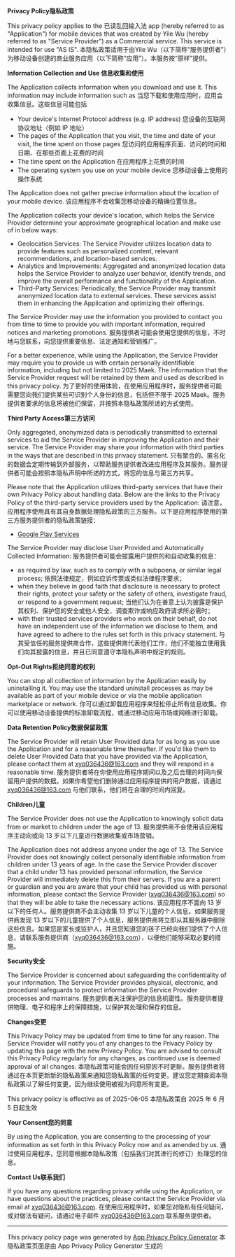 **Privacy Policy<font class="notranslate immersive-translate-target-wrapper" data-immersive-translate-translation-element-mark="1" lang="zh-CN"><font class="notranslate immersive-translate-target-translation-theme-wavy immersive-translate-target-translation-inline-wrapper-theme-wavy immersive-translate-target-translation-inline-wrapper" data-immersive-translate-translation-element-mark="1"><font class="notranslate immersive-translate-target-inner immersive-translate-target-translation-theme-wavy-inner" data-immersive-translate-translation-element-mark="1">隐私政策</font></font></font>**

This privacy policy applies to the 已读乱回输入法 app (hereby referred to as "Application") for mobile devices that was created by Yile Wu (hereby referred to as "Service Provider") as a Commercial service. This service is intended for use "AS IS". <font class="notranslate immersive-translate-target-wrapper" data-immersive-translate-translation-element-mark="1" lang="zh-CN"><font class="notranslate immersive-translate-target-translation-theme-wavy immersive-translate-target-translation-block-wrapper-theme-wavy immersive-translate-target-translation-block-wrapper" data-immersive-translate-translation-element-mark="1"><font class="notranslate immersive-translate-target-inner immersive-translate-target-translation-theme-wavy-inner" data-immersive-translate-translation-element-mark="1">本隐私政策适用于由Yile Wu（以下简称“服务提供者”）为移动设备创建的商业服务应用（以下简称“应用”）。本服务按“原样”提供。</font></font></font>

**Information Collection and Use <font class="notranslate immersive-translate-target-wrapper" data-immersive-translate-translation-element-mark="1" lang="zh-CN"><font class="notranslate immersive-translate-target-translation-theme-wavy immersive-translate-target-translation-block-wrapper-theme-wavy immersive-translate-target-translation-block-wrapper" data-immersive-translate-translation-element-mark="1"><font class="notranslate immersive-translate-target-inner immersive-translate-target-translation-theme-wavy-inner" data-immersive-translate-translation-element-mark="1">信息收集和使用</font></font></font>**

The Application collects information when you download and use it. This information may include information such as <font class="notranslate immersive-translate-target-wrapper" data-immersive-translate-translation-element-mark="1" lang="zh-CN"><font class="notranslate immersive-translate-target-translation-theme-wavy immersive-translate-target-translation-block-wrapper-theme-wavy immersive-translate-target-translation-block-wrapper" data-immersive-translate-translation-element-mark="1"><font class="notranslate immersive-translate-target-inner immersive-translate-target-translation-theme-wavy-inner" data-immersive-translate-translation-element-mark="1">当您下载和使用应用时，应用会收集信息。这些信息可能包括</font></font></font>

*   Your device's Internet Protocol address (e.g. IP address) <font class="notranslate immersive-translate-target-wrapper" data-immersive-translate-translation-element-mark="1" lang="zh-CN"><font class="notranslate immersive-translate-target-translation-theme-wavy immersive-translate-target-translation-block-wrapper-theme-wavy immersive-translate-target-translation-block-wrapper" data-immersive-translate-translation-element-mark="1"><font class="notranslate immersive-translate-target-inner immersive-translate-target-translation-theme-wavy-inner" data-immersive-translate-translation-element-mark="1">您设备的互联网协议地址（例如 IP 地址）</font></font></font>
*   The pages of the Application that you visit, the time and date of your visit, the time spent on those pages <font class="notranslate immersive-translate-target-wrapper" data-immersive-translate-translation-element-mark="1" lang="zh-CN"><font class="notranslate immersive-translate-target-translation-theme-wavy immersive-translate-target-translation-block-wrapper-theme-wavy immersive-translate-target-translation-block-wrapper" data-immersive-translate-translation-element-mark="1"><font class="notranslate immersive-translate-target-inner immersive-translate-target-translation-theme-wavy-inner" data-immersive-translate-translation-element-mark="1">您访问的应用程序页面、访问的时间和日期、在那些页面上花费的时间</font></font></font>
*   The time spent on the Application <font class="notranslate immersive-translate-target-wrapper" data-immersive-translate-translation-element-mark="1" lang="zh-CN"><font class="notranslate immersive-translate-target-translation-theme-wavy immersive-translate-target-translation-block-wrapper-theme-wavy immersive-translate-target-translation-block-wrapper" data-immersive-translate-translation-element-mark="1"><font class="notranslate immersive-translate-target-inner immersive-translate-target-translation-theme-wavy-inner" data-immersive-translate-translation-element-mark="1">在应用程序上花费的时间</font></font></font>
*   The operating system you use on your mobile device <font class="notranslate immersive-translate-target-wrapper" data-immersive-translate-translation-element-mark="1" lang="zh-CN"><font class="notranslate immersive-translate-target-translation-theme-wavy immersive-translate-target-translation-block-wrapper-theme-wavy immersive-translate-target-translation-block-wrapper" data-immersive-translate-translation-element-mark="1"><font class="notranslate immersive-translate-target-inner immersive-translate-target-translation-theme-wavy-inner" data-immersive-translate-translation-element-mark="1">您移动设备上使用的操作系统</font></font></font>

The Application does not gather precise information about the location of your mobile device. <font class="notranslate immersive-translate-target-wrapper" data-immersive-translate-translation-element-mark="1" lang="zh-CN"><font class="notranslate immersive-translate-target-translation-theme-wavy immersive-translate-target-translation-block-wrapper-theme-wavy immersive-translate-target-translation-block-wrapper" data-immersive-translate-translation-element-mark="1"><font class="notranslate immersive-translate-target-inner immersive-translate-target-translation-theme-wavy-inner" data-immersive-translate-translation-element-mark="1">该应用程序不会收集您移动设备的精确位置信息。</font></font></font>

The Application collects your device's location, which helps the Service Provider determine your approximate geographical location and make use of in below ways:

*   Geolocation Services: The Service Provider utilizes location data to provide features such as personalized content, relevant recommendations, and location-based services.
*   Analytics and Improvements: Aggregated and anonymized location data helps the Service Provider to analyze user behavior, identify trends, and improve the overall performance and functionality of the Application.
*   Third-Party Services: Periodically, the Service Provider may transmit anonymized location data to external services. These services assist them in enhancing the Application and optimizing their offerings.

The Service Provider may use the information you provided to contact you from time to time to provide you with important information, required notices and marketing promotions. <font class="notranslate immersive-translate-target-wrapper" data-immersive-translate-translation-element-mark="1" lang="zh-CN"><font class="notranslate immersive-translate-target-translation-theme-wavy immersive-translate-target-translation-block-wrapper-theme-wavy immersive-translate-target-translation-block-wrapper" data-immersive-translate-translation-element-mark="1"><font class="notranslate immersive-translate-target-inner immersive-translate-target-translation-theme-wavy-inner" data-immersive-translate-translation-element-mark="1">服务提供者可能会使用您提供的信息，不时地与您联系，向您提供重要信息、法定通知和营销推广。</font></font></font>

For a better experience, while using the Application, the Service Provider may require you to provide us with certain personally identifiable information, including but not limited to 2025 Maek. The information that the Service Provider request will be retained by them and used as described in this privacy policy. <font class="notranslate immersive-translate-target-wrapper" data-immersive-translate-translation-element-mark="1" lang="zh-CN"><font class="notranslate immersive-translate-target-translation-theme-wavy immersive-translate-target-translation-block-wrapper-theme-wavy immersive-translate-target-translation-block-wrapper" data-immersive-translate-translation-element-mark="1"><font class="notranslate immersive-translate-target-inner immersive-translate-target-translation-theme-wavy-inner" data-immersive-translate-translation-element-mark="1">为了更好的使用体验，在使用应用程序时，服务提供者可能需要您向我们提供某些可识别个人身份的信息，包括但不限于 2025 Maek。服务提供者要求的信息将被他们保留，并按照本隐私政策所述的方式使用。</font></font></font>

**Third Party Access<font class="notranslate immersive-translate-target-wrapper" data-immersive-translate-translation-element-mark="1" lang="zh-CN"><font class="notranslate immersive-translate-target-translation-theme-wavy immersive-translate-target-translation-inline-wrapper-theme-wavy immersive-translate-target-translation-inline-wrapper" data-immersive-translate-translation-element-mark="1"><font class="notranslate immersive-translate-target-inner immersive-translate-target-translation-theme-wavy-inner" data-immersive-translate-translation-element-mark="1">第三方访问</font></font></font>**

Only aggregated, anonymized data is periodically transmitted to external services to aid the Service Provider in improving the Application and their service. The Service Provider may share your information with third parties in the ways that are described in this privacy statement. <font class="notranslate immersive-translate-target-wrapper" data-immersive-translate-translation-element-mark="1" lang="zh-CN"><font class="notranslate immersive-translate-target-translation-theme-wavy immersive-translate-target-translation-block-wrapper-theme-wavy immersive-translate-target-translation-block-wrapper" data-immersive-translate-translation-element-mark="1"><font class="notranslate immersive-translate-target-inner immersive-translate-target-translation-theme-wavy-inner" data-immersive-translate-translation-element-mark="1">只有聚合的、匿名化的数据会定期传输到外部服务，以帮助服务提供者改进应用程序及其服务。服务提供者可能会按照本隐私声明中所述的方式，将您的信息与第三方共享。</font></font></font>

Please note that the Application utilizes third-party services that have their own Privacy Policy about handling data. Below are the links to the Privacy Policy of the third-party service providers used by the Application: <font class="notranslate immersive-translate-target-wrapper" data-immersive-translate-translation-element-mark="1" lang="zh-CN"><font class="notranslate immersive-translate-target-translation-theme-wavy immersive-translate-target-translation-block-wrapper-theme-wavy immersive-translate-target-translation-block-wrapper" data-immersive-translate-translation-element-mark="1"><font class="notranslate immersive-translate-target-inner immersive-translate-target-translation-theme-wavy-inner" data-immersive-translate-translation-element-mark="1">请注意，应用程序使用具有其自身数据处理隐私政策的三方服务。以下是应用程序使用的第三方服务提供者的隐私政策链接：</font></font></font>

*   [Google Play Services](https://www.google.com/policies/privacy/)

The Service Provider may disclose User Provided and Automatically Collected Information: <font class="notranslate immersive-translate-target-wrapper" data-immersive-translate-translation-element-mark="1" lang="zh-CN"><font class="notranslate immersive-translate-target-translation-theme-wavy immersive-translate-target-translation-block-wrapper-theme-wavy immersive-translate-target-translation-block-wrapper" data-immersive-translate-translation-element-mark="1"><font class="notranslate immersive-translate-target-inner immersive-translate-target-translation-theme-wavy-inner" data-immersive-translate-translation-element-mark="1">服务提供者可能会披露用户提供的和自动收集的信息：</font></font></font>

*   as required by law, such as to comply with a subpoena, or similar legal process; <font class="notranslate immersive-translate-target-wrapper" data-immersive-translate-translation-element-mark="1" lang="zh-CN"><font class="notranslate immersive-translate-target-translation-theme-wavy immersive-translate-target-translation-block-wrapper-theme-wavy immersive-translate-target-translation-block-wrapper" data-immersive-translate-translation-element-mark="1"><font class="notranslate immersive-translate-target-inner immersive-translate-target-translation-theme-wavy-inner" data-immersive-translate-translation-element-mark="1">依照法律规定，例如应诉传票或类似法律程序要求；</font></font></font>
*   when they believe in good faith that disclosure is necessary to protect their rights, protect your safety or the safety of others, investigate fraud, or respond to a government request; <font class="notranslate immersive-translate-target-wrapper" data-immersive-translate-translation-element-mark="1" lang="zh-CN"><font class="notranslate immersive-translate-target-translation-theme-wavy immersive-translate-target-translation-block-wrapper-theme-wavy immersive-translate-target-translation-block-wrapper" data-immersive-translate-translation-element-mark="1"><font class="notranslate immersive-translate-target-inner immersive-translate-target-translation-theme-wavy-inner" data-immersive-translate-translation-element-mark="1">当他们认为在善意上认为披露是保护其权利、保护您的安全或他人安全、调查欺诈或响应政府请求所必需时；</font></font></font>
*   with their trusted services providers who work on their behalf, do not have an independent use of the information we disclose to them, and have agreed to adhere to the rules set forth in this privacy statement. <font class="notranslate immersive-translate-target-wrapper" data-immersive-translate-translation-element-mark="1" lang="zh-CN"><font class="notranslate immersive-translate-target-translation-theme-wavy immersive-translate-target-translation-block-wrapper-theme-wavy immersive-translate-target-translation-block-wrapper" data-immersive-translate-translation-element-mark="1"><font class="notranslate immersive-translate-target-inner immersive-translate-target-translation-theme-wavy-inner" data-immersive-translate-translation-element-mark="1">与其受信任的服务提供商合作，这些提供商代表他们工作，他们不能独立使用我们向其披露的信息，并且已同意遵守本隐私声明中规定的规则。</font></font></font>

**Opt-Out Rights<font class="notranslate immersive-translate-target-wrapper" data-immersive-translate-translation-element-mark="1" lang="zh-CN"><font class="notranslate immersive-translate-target-translation-theme-wavy immersive-translate-target-translation-inline-wrapper-theme-wavy immersive-translate-target-translation-inline-wrapper" data-immersive-translate-translation-element-mark="1"><font class="notranslate immersive-translate-target-inner immersive-translate-target-translation-theme-wavy-inner" data-immersive-translate-translation-element-mark="1">拒绝同意的权利</font></font></font>**

You can stop all collection of information by the Application easily by uninstalling it. You may use the standard uninstall processes as may be available as part of your mobile device or via the mobile application marketplace or network. <font class="notranslate immersive-translate-target-wrapper" data-immersive-translate-translation-element-mark="1" lang="zh-CN"><font class="notranslate immersive-translate-target-translation-theme-wavy immersive-translate-target-translation-block-wrapper-theme-wavy immersive-translate-target-translation-block-wrapper" data-immersive-translate-translation-element-mark="1"><font class="notranslate immersive-translate-target-inner immersive-translate-target-translation-theme-wavy-inner" data-immersive-translate-translation-element-mark="1">你可以通过卸载应用程序来轻松停止所有信息收集。你可以使用移动设备提供的标准卸载流程，或通过移动应用市场或网络进行卸载。</font></font></font>

**Data Retention Policy<font class="notranslate immersive-translate-target-wrapper" data-immersive-translate-translation-element-mark="1" lang="zh-CN"><font class="notranslate immersive-translate-target-translation-theme-wavy immersive-translate-target-translation-inline-wrapper-theme-wavy immersive-translate-target-translation-inline-wrapper" data-immersive-translate-translation-element-mark="1"><font class="notranslate immersive-translate-target-inner immersive-translate-target-translation-theme-wavy-inner" data-immersive-translate-translation-element-mark="1">数据保留政策</font></font></font>**

The Service Provider will retain User Provided data for as long as you use the Application and for a reasonable time thereafter. If you'd like them to delete User Provided Data that you have provided via the Application, please contact them at xyq036436@163.com and they will respond in a reasonable time. <font class="notranslate immersive-translate-target-wrapper" data-immersive-translate-translation-element-mark="1" lang="zh-CN"><font class="notranslate immersive-translate-target-translation-theme-wavy immersive-translate-target-translation-block-wrapper-theme-wavy immersive-translate-target-translation-block-wrapper" data-immersive-translate-translation-element-mark="1"><font class="notranslate immersive-translate-target-inner immersive-translate-target-translation-theme-wavy-inner" data-immersive-translate-translation-element-mark="1">服务提供者将在你使用应用程序期间以及之后合理的时间内保留用户提供的数据。如果你希望他们删除通过应用程序提供的用户数据，请通过 xyq036436@163.com 与他们联系，他们将在合理的时间内回复。</font></font></font>

**Children<font class="notranslate immersive-translate-target-wrapper" data-immersive-translate-translation-element-mark="1" lang="zh-CN"><font class="notranslate immersive-translate-target-translation-theme-wavy immersive-translate-target-translation-inline-wrapper-theme-wavy immersive-translate-target-translation-inline-wrapper" data-immersive-translate-translation-element-mark="1"><font class="notranslate immersive-translate-target-inner immersive-translate-target-translation-theme-wavy-inner" data-immersive-translate-translation-element-mark="1">儿童</font></font></font>**

The Service Provider does not use the Application to knowingly solicit data from or market to children under the age of 13. <font class="notranslate immersive-translate-target-wrapper" data-immersive-translate-translation-element-mark="1" lang="zh-CN"><font class="notranslate immersive-translate-target-translation-theme-wavy immersive-translate-target-translation-block-wrapper-theme-wavy immersive-translate-target-translation-block-wrapper" data-immersive-translate-translation-element-mark="1"><font class="notranslate immersive-translate-target-inner immersive-translate-target-translation-theme-wavy-inner" data-immersive-translate-translation-element-mark="1">服务提供商不会使用该应用程序主动向或向 13 岁以下儿童进行数据收集或市场营销。</font></font></font>

The Application does not address anyone under the age of 13. The Service Provider does not knowingly collect personally identifiable information from children under 13 years of age. In the case the Service Provider discover that a child under 13 has provided personal information, the Service Provider will immediately delete this from their servers. If you are a parent or guardian and you are aware that your child has provided us with personal information, please contact the Service Provider (xyq036436@163.com) so that they will be able to take the necessary actions. <font class="notranslate immersive-translate-target-wrapper" data-immersive-translate-translation-element-mark="1" lang="zh-CN"><font class="notranslate immersive-translate-target-translation-theme-wavy immersive-translate-target-translation-block-wrapper-theme-wavy immersive-translate-target-translation-block-wrapper" data-immersive-translate-translation-element-mark="1"><font class="notranslate immersive-translate-target-inner immersive-translate-target-translation-theme-wavy-inner" data-immersive-translate-translation-element-mark="1">该应用程序不面向 13 岁以下的任何人。服务提供商不会主动收集 13 岁以下儿童的个人信息。如果服务提供商发现 13 岁以下的儿童提供了个人信息，服务提供商将立即从其服务器中删除这些信息。如果您是家长或监护人，并且您知道您的孩子已经向我们提供了个人信息，请联系服务提供商（xyq036436@163.com），以便他们能够采取必要的措施。</font></font></font>

**Security<font class="notranslate immersive-translate-target-wrapper" data-immersive-translate-translation-element-mark="1" lang="zh-CN"><font class="notranslate immersive-translate-target-translation-theme-wavy immersive-translate-target-translation-inline-wrapper-theme-wavy immersive-translate-target-translation-inline-wrapper" data-immersive-translate-translation-element-mark="1"><font class="notranslate immersive-translate-target-inner immersive-translate-target-translation-theme-wavy-inner" data-immersive-translate-translation-element-mark="1">安全</font></font></font>**

The Service Provider is concerned about safeguarding the confidentiality of your information. The Service Provider provides physical, electronic, and procedural safeguards to protect information the Service Provider processes and maintains. <font class="notranslate immersive-translate-target-wrapper" data-immersive-translate-translation-element-mark="1" lang="zh-CN"><font class="notranslate immersive-translate-target-translation-theme-wavy immersive-translate-target-translation-block-wrapper-theme-wavy immersive-translate-target-translation-block-wrapper" data-immersive-translate-translation-element-mark="1"><font class="notranslate immersive-translate-target-inner immersive-translate-target-translation-theme-wavy-inner" data-immersive-translate-translation-element-mark="1">服务提供者关注保护您的信息机密性。服务提供者提供物理、电子和程序上的保障措施，以保护其处理和保存的信息。</font></font></font>

**Changes<font class="notranslate immersive-translate-target-wrapper" data-immersive-translate-translation-element-mark="1" lang="zh-CN"><font class="notranslate immersive-translate-target-translation-theme-wavy immersive-translate-target-translation-inline-wrapper-theme-wavy immersive-translate-target-translation-inline-wrapper" data-immersive-translate-translation-element-mark="1"><font class="notranslate immersive-translate-target-inner immersive-translate-target-translation-theme-wavy-inner" data-immersive-translate-translation-element-mark="1">变更</font></font></font>**

This Privacy Policy may be updated from time to time for any reason. The Service Provider will notify you of any changes to the Privacy Policy by updating this page with the new Privacy Policy. You are advised to consult this Privacy Policy regularly for any changes, as continued use is deemed approval of all changes. <font class="notranslate immersive-translate-target-wrapper" data-immersive-translate-translation-element-mark="1" lang="zh-CN"><font class="notranslate immersive-translate-target-translation-theme-wavy immersive-translate-target-translation-block-wrapper-theme-wavy immersive-translate-target-translation-block-wrapper" data-immersive-translate-translation-element-mark="1"><font class="notranslate immersive-translate-target-inner immersive-translate-target-translation-theme-wavy-inner" data-immersive-translate-translation-element-mark="1">本隐私政策可能会因任何原因不时更新。服务提供者将通过在本页更新新的隐私政策来通知您隐私政策的任何变更。建议您定期查阅本隐私政策以了解任何变更，因为继续使用被视为同意所有变更。</font></font></font>

This privacy policy is effective as of 2025-06-05 <font class="notranslate immersive-translate-target-wrapper" data-immersive-translate-translation-element-mark="1" lang="zh-CN"><font class="notranslate immersive-translate-target-translation-theme-wavy immersive-translate-target-translation-block-wrapper-theme-wavy immersive-translate-target-translation-block-wrapper" data-immersive-translate-translation-element-mark="1"><font class="notranslate immersive-translate-target-inner immersive-translate-target-translation-theme-wavy-inner" data-immersive-translate-translation-element-mark="1">本隐私政策自 2025 年 6 月 5 日起生效</font></font></font>

**Your Consent<font class="notranslate immersive-translate-target-wrapper" data-immersive-translate-translation-element-mark="1" lang="zh-CN"><font class="notranslate immersive-translate-target-translation-theme-wavy immersive-translate-target-translation-inline-wrapper-theme-wavy immersive-translate-target-translation-inline-wrapper" data-immersive-translate-translation-element-mark="1"><font class="notranslate immersive-translate-target-inner immersive-translate-target-translation-theme-wavy-inner" data-immersive-translate-translation-element-mark="1">您的同意</font></font></font>**

By using the Application, you are consenting to the processing of your information as set forth in this Privacy Policy now and as amended by us. <font class="notranslate immersive-translate-target-wrapper" data-immersive-translate-translation-element-mark="1" lang="zh-CN"><font class="notranslate immersive-translate-target-translation-theme-wavy immersive-translate-target-translation-block-wrapper-theme-wavy immersive-translate-target-translation-block-wrapper" data-immersive-translate-translation-element-mark="1"><font class="notranslate immersive-translate-target-inner immersive-translate-target-translation-theme-wavy-inner" data-immersive-translate-translation-element-mark="1">通过使用应用程序，您同意根据本隐私政策（包括我们对其进行的修订）处理您的信息。</font></font></font>

**Contact Us<font class="notranslate immersive-translate-target-wrapper" data-immersive-translate-translation-element-mark="1" lang="zh-CN"><font class="notranslate immersive-translate-target-translation-theme-wavy immersive-translate-target-translation-inline-wrapper-theme-wavy immersive-translate-target-translation-inline-wrapper" data-immersive-translate-translation-element-mark="1"><font class="notranslate immersive-translate-target-inner immersive-translate-target-translation-theme-wavy-inner" data-immersive-translate-translation-element-mark="1">联系我们</font></font></font>**

If you have any questions regarding privacy while using the Application, or have questions about the practices, please contact the Service Provider via email at xyq036436@163.com. <font class="notranslate immersive-translate-target-wrapper" data-immersive-translate-translation-element-mark="1" lang="zh-CN"><font class="notranslate immersive-translate-target-translation-theme-wavy immersive-translate-target-translation-block-wrapper-theme-wavy immersive-translate-target-translation-block-wrapper" data-immersive-translate-translation-element-mark="1"><font class="notranslate immersive-translate-target-inner immersive-translate-target-translation-theme-wavy-inner" data-immersive-translate-translation-element-mark="1">在使用应用程序时，如果您对隐私有任何疑问，或对做法有疑问，请通过电子邮件 xyq036436@163.com 联系服务提供者。</font></font></font>

* * *

This privacy policy page was generated by [App Privacy Policy Generator](https://app-privacy-policy-generator.nisrulz.com/) <font class="notranslate immersive-translate-target-wrapper" data-immersive-translate-translation-element-mark="1" lang="zh-CN"><font class="notranslate immersive-translate-target-translation-theme-wavy immersive-translate-target-translation-block-wrapper-theme-wavy immersive-translate-target-translation-block-wrapper" data-immersive-translate-translation-element-mark="1"><font class="notranslate immersive-translate-target-inner immersive-translate-target-translation-theme-wavy-inner" data-immersive-translate-translation-element-mark="1">本隐私政策页面是由 App Privacy Policy Generator 生成的</font></font></font>
